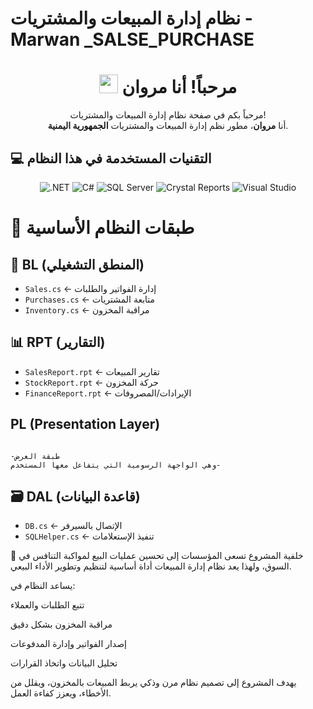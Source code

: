 # نظام إدارة المبيعات والمشتريات -  Marwan  _SALSE_PURCHASE 

<h1 align="center"><img src="https://emojis.slackmojis.com/emojis/images/1531849430/4246/blob-sunglasses.gif?1531849430" width="30"/> مرحباً! أنا مروان</h1>

<p align="center">مرحباً بكم في صفحة نظام إدارة المبيعات والمشتريات! <br/> أنا <b>مروان</b>، مطور نظم إدارة المبيعات والمشتريات <b>الجمهورية اليمنية</b>.</p>

## 💻 التقنيات المستخدمة في هذا النظام

<p align="center">
  <img alt=".NET" src="https://img.shields.io/badge/.NET-512BD4?style=for-the-badge&logo=dotnet&logoColor=white"/>
  <img alt="C#" src="https://img.shields.io/badge/C%23-239120?style=for-the-badge&logo=c-sharp&logoColor=white"/> 
  <img alt="SQL Server" src="https://img.shields.io/badge/SQL%20Server-CC2927?style=for-the-badge&logo=microsoft-sql-server&logoColor=white"/>
  <img alt="Crystal Reports" src="https://img.shields.io/badge/Crystal%20Reports-0096D6?style=for-the-badge&logo=crystal-reports&logoColor=white"/>
  <img alt="Visual Studio" src="https://img.shields.io/badge/Visual%20Studio-5C2D91?style=for-the-badge&logo=visual-studio&logoColor=white"/>
</p>

# 💼 طبقات النظام الأساسية

## 🔵 BL (المنطق التشغيلي)
- `Sales.cs` ← إدارة الفواتير والطلبات
- `Purchases.cs` ← متابعة المشتريات
- `Inventory.cs` ← مراقبة المخزون

## 📊 RPT (التقارير)
- `SalesReport.rpt` ← تقارير المبيعات
- `StockReport.rpt` ← حركة المخزون
- `FinanceReport.rpt` ← الإيرادات/المصروفات
## PL (Presentation Layer)
                                                                                                           طبقة العرض-                                                                                         وهي الواجهة الرسومية التي يتفاعل معها المستخدم-
## 🗃️ DAL (قاعدة البيانات)
- `DB.cs` ← الإتصال بالسيرفر
- `SQLHelper.cs` ← تنفيذ الإستعلامات



📜 خلفية المشروع
تسعى المؤسسات إلى تحسين عمليات البيع لمواكبة التنافس في السوق، ولهذا يعد نظام إدارة المبيعات أداة أساسية لتنظيم وتطوير الأداء البيعي.

يساعد النظام في:

تتبع الطلبات والعملاء

مراقبة المخزون بشكل دقيق

إصدار الفواتير وإدارة المدفوعات

تحليل البيانات واتخاذ القرارات

يهدف المشروع إلى تصميم نظام مرن وذكي يربط المبيعات بالمخزون، ويقلل من الأخطاء، ويعزز كفاءة العمل.

